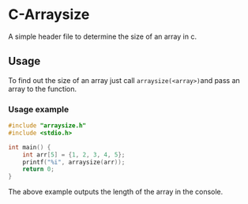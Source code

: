 # C-Arraysize

A simple header file to determine the size of an array in c.

## Usage

To find out the size of an array just call `arraysize(<array>)`and pass an array to the function.

### Usage example

```c
#include "arraysize.h"
#include <stdio.h>

int main() {
    int arr[5] = {1, 2, 3, 4, 5};
    printf("%i", arraysize(arr));
    return 0;
}
```

The above example outputs the length of the array in the console.
